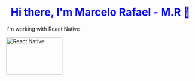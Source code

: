 <h1 style="text-align:center;color:blue;"> Hi there, I'm Marcelo Rafael - M.R 👋 </h1>

<p> I'm working with React Native </p>
<img src="https://miro.medium.com/max/1024/1*xDi2csEAWxu95IEkaNdFUQ.png" alt="React Native" width="150" height="100">
